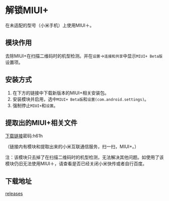 # 解锁MIUI+

在未适配的型号（小米手机）上使用MIUI＋。

## 模块作用

去除MIUI+在扫描二维码时的机型检测。并在```设置```->```连接和共享```中显示```MIUI+ Beta版```设置项。

## 安装方式

1. 在下方的链接中下载新版本的MIUI+相关安装包。
2. 安装模块并启用，选中```MIUI+ Beta版```和```设置(com.android.settings)```。
3. 强制停止```MIUI+```和```设置```。

## 提取出的MIUI+相关文件

[下载链接](https://wws.lanzous.com/b01u1if2d)密码:h61h

（链接内有模块和提取出来的小米互联通信服务，扫一扫，MIUI+。）


注：该模块只去掉了在扫描二维码时的机型检测，无法解决其他问题。如使用了该模块仍旧无法使用MIUI＋，请查看是否已经关闭小米快传或者自行百度。

## 下载地址

[releases](https://github.com/Xposed-Modules-Repo/com.test.unlockmiui/releases)
